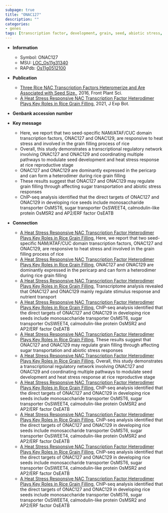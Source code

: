 ```yaml
---
subpage: true
title: "ONAC127"
description: ""
categories:
- genes
tags: [transcription factor, development, grain, seed, abiotic stress, stress, reproductive, transporter, biotic stress, sugar, grain filling, transcriptional regulator, seed development, pericarp, stress response, heat stress, Heat Stress, Heat Stress Response]
---
```


* **Information**  
    + Symbol: ONAC127  
    + MSU: [LOC_Os11g31340](http://rice.plantbiology.msu.edu/cgi-bin/ORF_infopage.cgi?orf=LOC_Os11g31340)  
    + RAPdb: [Os11g0512100](http://rapdb.dna.affrc.go.jp/viewer/gbrowse_details/irgsp1?name=Os11g0512100)  

* **Publication**  
    + [Three Rice NAC Transcription Factors Heteromerize and Are Associated with Seed Size.](http://www.ncbi.nlm.nih.gov/pubmed?term=Three+Rice+NAC+Transcription+Factors+Heteromerize+and+Are+Associated+with+Seed+Size.%5BTitle%5D), 2016, Front Plant Sci.
    + [A Heat Stress Responsive NAC Transcription Factor Heterodimer Plays Key Roles in Rice Grain Filling](http://www.ncbi.nlm.nih.gov/pubmed?term=A+Heat+Stress+Responsive+NAC+Transcription+Factor+Heterodimer+Plays+Key+Roles+in+Rice+Grain+Filling%5BTitle%5D), 2021, J Exp Bot.

* **Genbank accession number**  

* **Key message**  
    + Here, we report that two seed-specific NAM/ATAF/CUC domain transcription factors, ONAC127 and ONAC129, are responsive to heat stress and involved in the grain filling process of rice
    + Overall, this study demonstrates a transcriptional regulatory network involving ONAC127 and ONAC129 and coordinating multiple pathways to modulate seed development and heat stress response at rice reproductive stage
    + ONAC127 and ONAC129 are dominantly expressed in the pericarp and can form a heterodimer during rice grain filling
    + These results suggest that ONAC127 and ONAC129 may regulate grain filling through affecting sugar transportation and abiotic stress responses
    + ChIP-seq analysis identified that the direct targets of ONAC127 and ONAC129 in developing rice seeds include monosaccharide transporter OsMST6, sugar transporter OsSWEET4, calmodulin-like protein OsMSR2 and AP2/ERF factor OsEATB

* **Connection**  
    + [A Heat Stress Responsive NAC Transcription Factor Heterodimer Plays Key Roles in Rice Grain Filling](http://www.ncbi.nlm.nih.gov/pubmed?term=A+Heat+Stress+Responsive+NAC+Transcription+Factor+Heterodimer+Plays+Key+Roles+in+Rice+Grain+Filling%5BTitle%5D),  Here, we report that two seed-specific NAM/ATAF/CUC domain transcription factors, ONAC127 and ONAC129, are responsive to heat stress and involved in the grain filling process of rice
    + [A Heat Stress Responsive NAC Transcription Factor Heterodimer Plays Key Roles in Rice Grain Filling](http://www.ncbi.nlm.nih.gov/pubmed?term=A+Heat+Stress+Responsive+NAC+Transcription+Factor+Heterodimer+Plays+Key+Roles+in+Rice+Grain+Filling%5BTitle%5D),  ONAC127 and ONAC129 are dominantly expressed in the pericarp and can form a heterodimer during rice grain filling
    + [A Heat Stress Responsive NAC Transcription Factor Heterodimer Plays Key Roles in Rice Grain Filling](http://www.ncbi.nlm.nih.gov/pubmed?term=A+Heat+Stress+Responsive+NAC+Transcription+Factor+Heterodimer+Plays+Key+Roles+in+Rice+Grain+Filling%5BTitle%5D),  Transcriptome analysis revealed that ONAC127 and ONAC129 mainly regulate stimulus response and nutrient transport
    + [A Heat Stress Responsive NAC Transcription Factor Heterodimer Plays Key Roles in Rice Grain Filling](http://www.ncbi.nlm.nih.gov/pubmed?term=A+Heat+Stress+Responsive+NAC+Transcription+Factor+Heterodimer+Plays+Key+Roles+in+Rice+Grain+Filling%5BTitle%5D),  ChIP-seq analysis identified that the direct targets of ONAC127 and ONAC129 in developing rice seeds include monosaccharide transporter OsMST6, sugar transporter OsSWEET4, calmodulin-like protein OsMSR2 and AP2/ERF factor OsEATB
    + [A Heat Stress Responsive NAC Transcription Factor Heterodimer Plays Key Roles in Rice Grain Filling](http://www.ncbi.nlm.nih.gov/pubmed?term=A+Heat+Stress+Responsive+NAC+Transcription+Factor+Heterodimer+Plays+Key+Roles+in+Rice+Grain+Filling%5BTitle%5D),  These results suggest that ONAC127 and ONAC129 may regulate grain filling through affecting sugar transportation and abiotic stress responses
    + [A Heat Stress Responsive NAC Transcription Factor Heterodimer Plays Key Roles in Rice Grain Filling](http://www.ncbi.nlm.nih.gov/pubmed?term=A+Heat+Stress+Responsive+NAC+Transcription+Factor+Heterodimer+Plays+Key+Roles+in+Rice+Grain+Filling%5BTitle%5D),  Overall, this study demonstrates a transcriptional regulatory network involving ONAC127 and ONAC129 and coordinating multiple pathways to modulate seed development and heat stress response at rice reproductive stage
    + [A Heat Stress Responsive NAC Transcription Factor Heterodimer Plays Key Roles in Rice Grain Filling](http://www.ncbi.nlm.nih.gov/pubmed?term=A+Heat+Stress+Responsive+NAC+Transcription+Factor+Heterodimer+Plays+Key+Roles+in+Rice+Grain+Filling%5BTitle%5D),  ChIP-seq analysis identified that the direct targets of ONAC127 and ONAC129 in developing rice seeds include monosaccharide transporter OsMST6, sugar transporter OsSWEET4, calmodulin-like protein OsMSR2 and AP2/ERF factor OsEATB
    + [A Heat Stress Responsive NAC Transcription Factor Heterodimer Plays Key Roles in Rice Grain Filling](http://www.ncbi.nlm.nih.gov/pubmed?term=A+Heat+Stress+Responsive+NAC+Transcription+Factor+Heterodimer+Plays+Key+Roles+in+Rice+Grain+Filling%5BTitle%5D),  ChIP-seq analysis identified that the direct targets of ONAC127 and ONAC129 in developing rice seeds include monosaccharide transporter OsMST6, sugar transporter OsSWEET4, calmodulin-like protein OsMSR2 and AP2/ERF factor OsEATB
    + [A Heat Stress Responsive NAC Transcription Factor Heterodimer Plays Key Roles in Rice Grain Filling](http://www.ncbi.nlm.nih.gov/pubmed?term=A+Heat+Stress+Responsive+NAC+Transcription+Factor+Heterodimer+Plays+Key+Roles+in+Rice+Grain+Filling%5BTitle%5D),  ChIP-seq analysis identified that the direct targets of ONAC127 and ONAC129 in developing rice seeds include monosaccharide transporter OsMST6, sugar transporter OsSWEET4, calmodulin-like protein OsMSR2 and AP2/ERF factor OsEATB
    + [A Heat Stress Responsive NAC Transcription Factor Heterodimer Plays Key Roles in Rice Grain Filling](http://www.ncbi.nlm.nih.gov/pubmed?term=A+Heat+Stress+Responsive+NAC+Transcription+Factor+Heterodimer+Plays+Key+Roles+in+Rice+Grain+Filling%5BTitle%5D),  ChIP-seq analysis identified that the direct targets of ONAC127 and ONAC129 in developing rice seeds include monosaccharide transporter OsMST6, sugar transporter OsSWEET4, calmodulin-like protein OsMSR2 and AP2/ERF factor OsEATB



